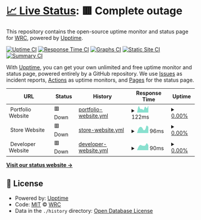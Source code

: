 # [📈 Live Status](https://W-R-C.github.io/upptime): <!--live status--> **🟥 Complete outage**

This repository contains the open-source uptime monitor and status page for [WRC](https://W-R-C.github.io/upptime), powered by [Upptime](https://github.com/upptime/upptime).

[![Uptime CI](https://github.com/W-R-C/upptime/workflows/Uptime%20CI/badge.svg)](https://github.com/W-R-C/upptime/actions?query=workflow%3A%22Uptime+CI%22)
[![Response Time CI](https://github.com/W-R-C/upptime/workflows/Response%20Time%20CI/badge.svg)](https://github.com/W-R-C/upptime/actions?query=workflow%3A%22Response+Time+CI%22)
[![Graphs CI](https://github.com/W-R-C/upptime/workflows/Graphs%20CI/badge.svg)](https://github.com/W-R-C/upptime/actions?query=workflow%3A%22Graphs+CI%22)
[![Static Site CI](https://github.com/W-R-C/upptime/workflows/Static%20Site%20CI/badge.svg)](https://github.com/W-R-C/upptime/actions?query=workflow%3A%22Static+Site+CI%22)
[![Summary CI](https://github.com/W-R-C/upptime/workflows/Summary%20CI/badge.svg)](https://github.com/W-R-C/upptime/actions?query=workflow%3A%22Summary+CI%22)

With [Upptime](https://upptime.js.org), you can get your own unlimited and free uptime monitor and status page, powered entirely by a GitHub repository. We use [Issues](https://github.com/W-R-C/upptime/issues) as incident reports, [Actions](https://github.com/W-R-C/upptime/actions) as uptime monitors, and [Pages](https://W-R-C.github.io/upptime) for the status page.

<!--start: status pages-->
<!-- This summary is generated by Upptime (https://github.com/upptime/upptime) -->
<!-- Do not edit this manually, your changes will be overwritten -->
<!-- prettier-ignore -->
| URL | Status | History | Response Time | Uptime |
| --- | ------ | ------- | ------------- | ------ |
| <img alt="" src="$PORTFOLIO_FAVICON" height="13"> Portfolio Website | 🟥 Down | [portfolio-website.yml](https://github.com/W-R-C/upptime/commits/HEAD/history/portfolio-website.yml) | <details><summary><img alt="Response time graph" src="./graphs/portfolio-website/response-time-week.png" height="20"> 122ms</summary><br><a href="https://W-R-C.github.io/upptime/history/portfolio-website"><img alt="Response time 226" src="https://img.shields.io/endpoint?url=https%3A%2F%2Fraw.githubusercontent.com%2FW-R-C%2Fupptime%2FHEAD%2Fapi%2Fportfolio-website%2Fresponse-time.json"></a><br><a href="https://W-R-C.github.io/upptime/history/portfolio-website"><img alt="24-hour response time 181" src="https://img.shields.io/endpoint?url=https%3A%2F%2Fraw.githubusercontent.com%2FW-R-C%2Fupptime%2FHEAD%2Fapi%2Fportfolio-website%2Fresponse-time-day.json"></a><br><a href="https://W-R-C.github.io/upptime/history/portfolio-website"><img alt="7-day response time 122" src="https://img.shields.io/endpoint?url=https%3A%2F%2Fraw.githubusercontent.com%2FW-R-C%2Fupptime%2FHEAD%2Fapi%2Fportfolio-website%2Fresponse-time-week.json"></a><br><a href="https://W-R-C.github.io/upptime/history/portfolio-website"><img alt="30-day response time 119" src="https://img.shields.io/endpoint?url=https%3A%2F%2Fraw.githubusercontent.com%2FW-R-C%2Fupptime%2FHEAD%2Fapi%2Fportfolio-website%2Fresponse-time-month.json"></a><br><a href="https://W-R-C.github.io/upptime/history/portfolio-website"><img alt="1-year response time 223" src="https://img.shields.io/endpoint?url=https%3A%2F%2Fraw.githubusercontent.com%2FW-R-C%2Fupptime%2FHEAD%2Fapi%2Fportfolio-website%2Fresponse-time-year.json"></a></details> | <details><summary><a href="https://W-R-C.github.io/upptime/history/portfolio-website">0.00%</a></summary><a href="https://W-R-C.github.io/upptime/history/portfolio-website"><img alt="All-time uptime 60.67%" src="https://img.shields.io/endpoint?url=https%3A%2F%2Fraw.githubusercontent.com%2FW-R-C%2Fupptime%2FHEAD%2Fapi%2Fportfolio-website%2Fuptime.json"></a><br><a href="https://W-R-C.github.io/upptime/history/portfolio-website"><img alt="24-hour uptime 0.00%" src="https://img.shields.io/endpoint?url=https%3A%2F%2Fraw.githubusercontent.com%2FW-R-C%2Fupptime%2FHEAD%2Fapi%2Fportfolio-website%2Fuptime-day.json"></a><br><a href="https://W-R-C.github.io/upptime/history/portfolio-website"><img alt="7-day uptime 0.00%" src="https://img.shields.io/endpoint?url=https%3A%2F%2Fraw.githubusercontent.com%2FW-R-C%2Fupptime%2FHEAD%2Fapi%2Fportfolio-website%2Fuptime-week.json"></a><br><a href="https://W-R-C.github.io/upptime/history/portfolio-website"><img alt="30-day uptime 1.38%" src="https://img.shields.io/endpoint?url=https%3A%2F%2Fraw.githubusercontent.com%2FW-R-C%2Fupptime%2FHEAD%2Fapi%2Fportfolio-website%2Fuptime-month.json"></a><br><a href="https://W-R-C.github.io/upptime/history/portfolio-website"><img alt="1-year uptime 53.58%" src="https://img.shields.io/endpoint?url=https%3A%2F%2Fraw.githubusercontent.com%2FW-R-C%2Fupptime%2FHEAD%2Fapi%2Fportfolio-website%2Fuptime-year.json"></a></details>
| <img alt="" src="$STORE_FAVICON" height="13"> Store Website | 🟥 Down | [store-website.yml](https://github.com/W-R-C/upptime/commits/HEAD/history/store-website.yml) | <details><summary><img alt="Response time graph" src="./graphs/store-website/response-time-week.png" height="20"> 96ms</summary><br><a href="https://W-R-C.github.io/upptime/history/store-website"><img alt="Response time 220" src="https://img.shields.io/endpoint?url=https%3A%2F%2Fraw.githubusercontent.com%2FW-R-C%2Fupptime%2FHEAD%2Fapi%2Fstore-website%2Fresponse-time.json"></a><br><a href="https://W-R-C.github.io/upptime/history/store-website"><img alt="24-hour response time 114" src="https://img.shields.io/endpoint?url=https%3A%2F%2Fraw.githubusercontent.com%2FW-R-C%2Fupptime%2FHEAD%2Fapi%2Fstore-website%2Fresponse-time-day.json"></a><br><a href="https://W-R-C.github.io/upptime/history/store-website"><img alt="7-day response time 96" src="https://img.shields.io/endpoint?url=https%3A%2F%2Fraw.githubusercontent.com%2FW-R-C%2Fupptime%2FHEAD%2Fapi%2Fstore-website%2Fresponse-time-week.json"></a><br><a href="https://W-R-C.github.io/upptime/history/store-website"><img alt="30-day response time 91" src="https://img.shields.io/endpoint?url=https%3A%2F%2Fraw.githubusercontent.com%2FW-R-C%2Fupptime%2FHEAD%2Fapi%2Fstore-website%2Fresponse-time-month.json"></a><br><a href="https://W-R-C.github.io/upptime/history/store-website"><img alt="1-year response time 205" src="https://img.shields.io/endpoint?url=https%3A%2F%2Fraw.githubusercontent.com%2FW-R-C%2Fupptime%2FHEAD%2Fapi%2Fstore-website%2Fresponse-time-year.json"></a></details> | <details><summary><a href="https://W-R-C.github.io/upptime/history/store-website">0.00%</a></summary><a href="https://W-R-C.github.io/upptime/history/store-website"><img alt="All-time uptime 61.58%" src="https://img.shields.io/endpoint?url=https%3A%2F%2Fraw.githubusercontent.com%2FW-R-C%2Fupptime%2FHEAD%2Fapi%2Fstore-website%2Fuptime.json"></a><br><a href="https://W-R-C.github.io/upptime/history/store-website"><img alt="24-hour uptime 0.00%" src="https://img.shields.io/endpoint?url=https%3A%2F%2Fraw.githubusercontent.com%2FW-R-C%2Fupptime%2FHEAD%2Fapi%2Fstore-website%2Fuptime-day.json"></a><br><a href="https://W-R-C.github.io/upptime/history/store-website"><img alt="7-day uptime 0.00%" src="https://img.shields.io/endpoint?url=https%3A%2F%2Fraw.githubusercontent.com%2FW-R-C%2Fupptime%2FHEAD%2Fapi%2Fstore-website%2Fuptime-week.json"></a><br><a href="https://W-R-C.github.io/upptime/history/store-website"><img alt="30-day uptime 1.38%" src="https://img.shields.io/endpoint?url=https%3A%2F%2Fraw.githubusercontent.com%2FW-R-C%2Fupptime%2FHEAD%2Fapi%2Fstore-website%2Fuptime-month.json"></a><br><a href="https://W-R-C.github.io/upptime/history/store-website"><img alt="1-year uptime 54.66%" src="https://img.shields.io/endpoint?url=https%3A%2F%2Fraw.githubusercontent.com%2FW-R-C%2Fupptime%2FHEAD%2Fapi%2Fstore-website%2Fuptime-year.json"></a></details>
| <img alt="" src="$DEV_FAVICON" height="13"> Developer Website | 🟥 Down | [developer-website.yml](https://github.com/W-R-C/upptime/commits/HEAD/history/developer-website.yml) | <details><summary><img alt="Response time graph" src="./graphs/developer-website/response-time-week.png" height="20"> 90ms</summary><br><a href="https://W-R-C.github.io/upptime/history/developer-website"><img alt="Response time 209" src="https://img.shields.io/endpoint?url=https%3A%2F%2Fraw.githubusercontent.com%2FW-R-C%2Fupptime%2FHEAD%2Fapi%2Fdeveloper-website%2Fresponse-time.json"></a><br><a href="https://W-R-C.github.io/upptime/history/developer-website"><img alt="24-hour response time 90" src="https://img.shields.io/endpoint?url=https%3A%2F%2Fraw.githubusercontent.com%2FW-R-C%2Fupptime%2FHEAD%2Fapi%2Fdeveloper-website%2Fresponse-time-day.json"></a><br><a href="https://W-R-C.github.io/upptime/history/developer-website"><img alt="7-day response time 90" src="https://img.shields.io/endpoint?url=https%3A%2F%2Fraw.githubusercontent.com%2FW-R-C%2Fupptime%2FHEAD%2Fapi%2Fdeveloper-website%2Fresponse-time-week.json"></a><br><a href="https://W-R-C.github.io/upptime/history/developer-website"><img alt="30-day response time 96" src="https://img.shields.io/endpoint?url=https%3A%2F%2Fraw.githubusercontent.com%2FW-R-C%2Fupptime%2FHEAD%2Fapi%2Fdeveloper-website%2Fresponse-time-month.json"></a><br><a href="https://W-R-C.github.io/upptime/history/developer-website"><img alt="1-year response time 196" src="https://img.shields.io/endpoint?url=https%3A%2F%2Fraw.githubusercontent.com%2FW-R-C%2Fupptime%2FHEAD%2Fapi%2Fdeveloper-website%2Fresponse-time-year.json"></a></details> | <details><summary><a href="https://W-R-C.github.io/upptime/history/developer-website">0.00%</a></summary><a href="https://W-R-C.github.io/upptime/history/developer-website"><img alt="All-time uptime 61.58%" src="https://img.shields.io/endpoint?url=https%3A%2F%2Fraw.githubusercontent.com%2FW-R-C%2Fupptime%2FHEAD%2Fapi%2Fdeveloper-website%2Fuptime.json"></a><br><a href="https://W-R-C.github.io/upptime/history/developer-website"><img alt="24-hour uptime 0.00%" src="https://img.shields.io/endpoint?url=https%3A%2F%2Fraw.githubusercontent.com%2FW-R-C%2Fupptime%2FHEAD%2Fapi%2Fdeveloper-website%2Fuptime-day.json"></a><br><a href="https://W-R-C.github.io/upptime/history/developer-website"><img alt="7-day uptime 0.00%" src="https://img.shields.io/endpoint?url=https%3A%2F%2Fraw.githubusercontent.com%2FW-R-C%2Fupptime%2FHEAD%2Fapi%2Fdeveloper-website%2Fuptime-week.json"></a><br><a href="https://W-R-C.github.io/upptime/history/developer-website"><img alt="30-day uptime 1.38%" src="https://img.shields.io/endpoint?url=https%3A%2F%2Fraw.githubusercontent.com%2FW-R-C%2Fupptime%2FHEAD%2Fapi%2Fdeveloper-website%2Fuptime-month.json"></a><br><a href="https://W-R-C.github.io/upptime/history/developer-website"><img alt="1-year uptime 54.66%" src="https://img.shields.io/endpoint?url=https%3A%2F%2Fraw.githubusercontent.com%2FW-R-C%2Fupptime%2FHEAD%2Fapi%2Fdeveloper-website%2Fuptime-year.json"></a></details>

<!--end: status pages-->

[**Visit our status website →**](https://W-R-C.github.io/upptime)

## 📄 License

- Powered by: [Upptime](https://github.com/upptime/upptime)
- Code: [MIT](./LICENSE) © [WRC](https://W-R-C.github.io/upptime)
- Data in the `./history` directory: [Open Database License](https://opendatacommons.org/licenses/odbl/1-0/)
